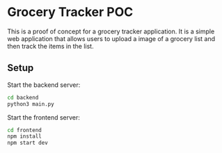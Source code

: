 # Grocery Tracker POC

This is a proof of concept for a grocery tracker application. It is a simple web application that allows users to upload a image of a grocery list and then track the items in the list.

## Setup

Start the backend server:

```bash
cd backend
python3 main.py
```

Start the frontend server:

```bash
cd frontend
npm install
npm start dev
```
